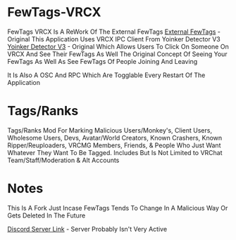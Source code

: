 # FewTags-VRCX
FewTags VRCX Is A ReWork Of The External FewTags
[External FewTags](https://github.com/Fewdys/FewTags/tree/main/FewTags/FewTags%20External) - Original
This Application Uses VRCX IPC Client From Yoinker Detector V3
[Yoinker Detector V3](https://yd.just-h.party/) - Original
Which Allows Users To Click On Someone On VRCX And See Their FewTags As Well The Original Concept Of Seeing Your FewTags As Well As See FewTags Of People Joining And Leaving

It Is Also A OSC And RPC Which Are Togglable Every Restart Of The Application

# Tags/Ranks
Tags/Ranks Mod For Marking Malicious Users/Monkey's, Client Users, Wholesome Users, Devs, 
Avatar/World Creators, Known Crashers, Known Ripper/Reuploaders, VRCMG Members, Friends, 
& People Who Just Want Whatever They Want To Be Tagged. Includes But Is Not Limited to VRChat Team/Staff/Moderation & Alt Accounts

# Notes
This Is A Fork Just Incase FewTags Tends To Change In A Malicious Way Or Gets Deleted In The Future

[Discord Server Link](https://discord.gg/EN4RrZR) - Server Probably Isn't Very Active
